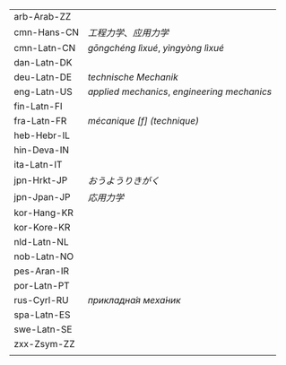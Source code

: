 | | |
|-|-|
| arb-Arab-ZZ |  |
| cmn-Hans-CN | _工程力学_、_应用力学_ |
| cmn-Latn-CN | _gōngchéng lìxué_, _yìngyòng lìxué_ |
| dan-Latn-DK |  |
| deu-Latn-DE | _technische Mechanik_ |
| eng-Latn-US | _applied mechanics_, _engineering mechanics_ |
| fin-Latn-FI |  |
| fra-Latn-FR | _mécanique [f] (technique)_ |
| heb-Hebr-IL |  |
| hin-Deva-IN |  |
| ita-Latn-IT |  |
| jpn-Hrkt-JP | _おうようりきがく_ |
| jpn-Jpan-JP | _応用力学_ |
| kor-Hang-KR |  |
| kor-Kore-KR |  |
| nld-Latn-NL |  |
| nob-Latn-NO |  |
| pes-Aran-IR |  |
| por-Latn-PT |  |
| rus-Cyrl-RU | _прикладна́я меха́ник_ |
| spa-Latn-ES |  |
| swe-Latn-SE |  |
| zxx-Zsym-ZZ |  |
|  |  |